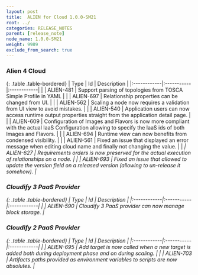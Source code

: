 ```yaml
---
layout: post
title:  ALIEN for Cloud 1.0.0-SM21
root: ../
categories: RELEASE_NOTES
parent: [release_note]
node_name: 1.0.0-SM21
weight: 9989
exclude_from_search: true
---
```






### Alien 4 Cloud

{: .table .table-bordered}
| Type        | Id         | Description |
|:------------|:-----------|:------------|
|  <i class="fa fa-plus text-success"></i> | ALIEN-481 | Support parsing of topologies from TOSCA Simple Profile in YAML |
|  <i class="fa fa-plus text-success"></i> | ALIEN-697 | Relationship properties can be changed from UI. |
|  <i class="fa fa-level-up text-primary"></i> | ALIEN-562 | Scaling a node now requires a validation from UI view to avoid mistakes. |
|  <i class="fa fa-level-up text-primary"></i> | ALIEN-540 | Application users can now access runtime output properties straight from the application detail page. |
|  <i class="fa fa-level-up text-primary"></i> | ALIEN-609 | Configuration of Images and Flavors is now more compliant with the actual IaaS Configuration allowing to specify the IaaS ids of both Images and Flavors. |
|  <i class="fa fa-level-up text-primary"></i> | ALIEN-694 | Runtime view can now benefits from condensed visibility. |
|  <i class="fa fa-bug text-danger"></i> | ALIEN-561 | Fixed an issue that displayed an error message when editing cloud name and finally not changing the value. |
|  <i class="fa fa-exclamation-triangle text-warning">  <i class="fa fa-bug text-danger"></i> | ALIEN-627 | Requirements orders is now preserved for the actual execution of relationships on a node. |
|  <i class="fa fa-bug text-danger"></i> | ALIEN-693 | Fixed an issue that allowed to update the version field on a released version (allowing to un-release it somehow). |

### Cloudify 3 PaaS Provider

{: .table .table-bordered}
| Type        | Id         | Description |
|:------------|:-----------|:------------|
|  <i class="fa fa-plus text-success"></i> | ALIEN-590 | Cloudify 3 PaaS provider can now manage block storage. |

### Cloudify 2 PaaS Provider

{: .table .table-bordered}
| Type        | Id         | Description |
|:------------|:-----------|:------------|
|  <i class="fa fa-exclamation-triangle text-warning">  <i class="fa fa-plus text-success"></i> | ALIEN-695 | Add target is now called when a new target is added both during deployment phase and on during scaling. |
|  <i class="fa fa-exclamation-triangle text-warning">  <i class="fa fa-level-up text-primary"></i> | ALIEN-703 | Artifacts paths provided as environment variables to scripts are now absolutes. |
